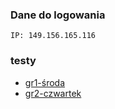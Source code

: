 
### Dane do logowania

`IP: 149.156.165.116`

### testy
* [gr1-środa]()
* [gr2-czwartek](https://github.com/genomika-2020/bioinfo-test9/blob/main/gr2/test9.md)


